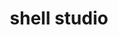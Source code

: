 ---
layout: tag
title: shell studio             # e.g. bee
tag: shell studio               # e.g. bee
---
